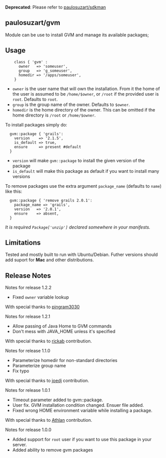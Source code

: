 **Deprecated**: Please refer to [paulosuzart/sdkman](https://forge.puppetlabs.com/paulosuzart/sdkman)

paulosuzart/gvm
---------------

Module can be use to install GVM and manage its available packages;

Usage
-----

````puppet
    class { 'gvm' :
      owner   => 'someuser',
      group   => 'g_someuser',
      homedir => '/apps/someuser',
    }
````

   - `owner` is the user name that will own the installation. From it the home of the user is assumed to be `/home/$owner`, or `/root` if the provided user is `root`. Defaults to `root`.
   - `group` is the group name of the owner.  Defaults to `$owner`.
   - `homedir` is the home directory of the owner.  This can be omitted if the home directory is `/root` or `/home/$owner`.

To install packages simply do:

````puppet
  gvm::package { 'grails':
    version    => '2.1.5',
    is_default => true,
    ensure     => present #default
  }
````

   - `version` will make `gvm::package` to install the given version of the package
   - `is_default` will make this package as default if you want to install many versions

To remove packages use the extra argument `package_name` (defaults to `name`) like this:

````puppet
  gvm::package { 'remove grails 2.0.1':
    package_name => 'grails',
    version   => '2.0.1',
    ensure    => absent,
  }
````

*It is required `Package['unzip']` declared somewhere in your manifests.*

Limitations
-----------
Tested and mostly built to run with Ubuntu/Debian. Futher versions should add suport for **Mac** and other distributions.


Release Notes
-------------

Notes for release 1.2.2

   - Fixed `owner` variable lookup

With special thanks to [pingram3030](https://github.com/pingram3030)

Notes for release 1.2.1

   - Allow passing of Java Home to GVM commands
   - Don't mess with JAVA_HOME unless it's specified

With special thanks to [rickab](https://github.com/rickcab) contribution.

Notes for release 1.1.0

   - Parameterize homedir for non-standard directories
   - Parameterize group name
   - Fix typo

With special thanks to [joedj](https://github.com/joedj) contribution.


Notes for release 1.0.1

  - Timeout parameter added to gvm::package.
  - User fix. GVM installation condition changed. Ensuer file added.
  - Fixed wrong HOME environment variable while installing a package.

With special thanks to [Athlan](https://github.com/athlan) contribution.



Notes for release 1.0.0

  - Added support for `root` user if you want to use this package in your server.
  - Added ability to remove gvm packages
